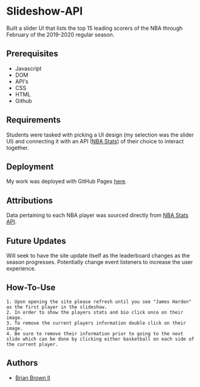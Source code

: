 # Slideshow-API

Built a slider UI that lists the top 15 leading scorers of the NBA through February of the 2019-2020 regular season. 

## Prerequisites

- Javascript
- DOM 
- API's
- CSS
- HTML
- Github

## Requirements

Students were tasked with picking a UI design (my selection was the slider UI) and connecting it with an API ([NBA Stats](https://any-api.com/nba_com/nba_com/docs/API_Description)) of their choice to interact together. 

## Deployment

My work was deployed with GitHub Pages [here](https://bkeithbii.github.io/UI-Pattern-Project/). 

## Attributions 

Data pertaining to each NBA player was sourced directly from [NBA Stats API](https://any-api.com/nba_com/nba_com/docs/API_Description).

## Future Updates

Will seek to have the site update itself as the leaderboard changes as the season progresses. Potentially change event listeners to increase the user experience. 

## How-To-Use

```
1. Upon opening the site please refresh until you see "James Harden" as the first player in the slideshow.
2. In order to show the players stats and bio click once on their image.
3. To remove the current players information double click on their image.
4. Be sure to remove their information prior to going to the next slide which can be done by clicking either basketball on each side of the current player.
```

## Authors

- [Brian Brown II](https://github.com/bkeithbii)

